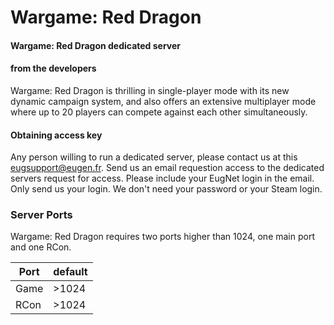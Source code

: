 # Wargame: Red Dragon

#### Wargame: Red Dragon dedicated server


#### from the developers

Wargame: Red Dragon is thrilling in single-player mode with its new dynamic campaign system, and also offers an extensive multiplayer mode where up to 20 players can compete against each other simultaneously.

#### Obtaining access key

Any person willing to run a dedicated server, please contact us at this eugsupport@eugen.fr. Send us an email requestion access to the dedicated servers request for access. Please include your EugNet login in the email. Only send us your login. We don't need your password or your Steam login.

### Server Ports
Wargame: Red Dragon requires two ports higher than 1024, one main port and one RCon.

| Port    | default |
|---------|---------|
| Game    | >1024   |
| RCon    | >1024   |